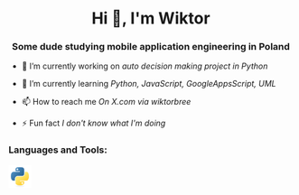 
<h1 align="center">Hi 👋, I'm Wiktor</h1>
<h3 align="center">Some dude studying mobile application engineering in Poland</h3>

- 🔭 I’m currently working on *auto decision making project in Python*

- 🌱 I’m currently learning *Python, JavaScript, GoogleAppsScript, UML*

- 📫 How to reach me *On X.com via wiktorbree*

- ⚡ Fun fact *I don't know what I'm doing*

<h3 align="left">Languages and Tools:</h3>
<p align="left"> <a href="https://www.python.org" target="_blank" rel="noreferrer"> <img src="https://raw.githubusercontent.com/devicons/devicon/master/icons/python/python-original.svg" alt="python" width="40" height="40"/> </a> </p>
